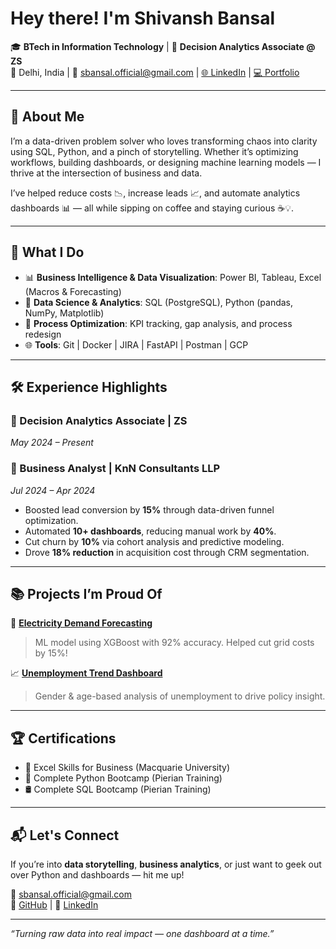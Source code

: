 # Hey there! I'm Shivansh Bansal

🎓 **BTech in Information Technology** | 💼 **Decision Analytics Associate @ ZS**  
📍 Delhi, India | 📧 sbansal.official@gmail.com | [🌐 LinkedIn](https://linkedin.com/in/shivansh-bansal-021b50202) | [💻 Portfolio](https://github.com/shivansh2501)

---

## 🚀 About Me

I’m a data-driven problem solver who loves transforming chaos into clarity using SQL, Python, and a pinch of storytelling. Whether it’s optimizing workflows, building dashboards, or designing machine learning models — I thrive at the intersection of business and data. 

I’ve helped reduce costs 📉, increase leads 📈, and automate analytics dashboards 📊 — all while sipping on coffee and staying curious ☕💡.

---

## 🧠 What I Do

- 📊 **Business Intelligence & Data Visualization**: Power BI, Tableau, Excel (Macros & Forecasting)
- 🧪 **Data Science & Analytics**: SQL (PostgreSQL), Python (pandas, NumPy, Matplotlib)
- 🔄 **Process Optimization**: KPI tracking, gap analysis, and process redesign
- 🌐 **Tools**: Git | Docker | JIRA | FastAPI | Postman | GCP

---

## 🛠️ Experience Highlights

### 💼 Decision Analytics Associate | ZS  
*May 2024 – Present*

### 💼 Business Analyst | KnN Consultants LLP  
*Jul 2024 – Apr 2024*
- Boosted lead conversion by **15%** through data-driven funnel optimization.
- Automated **10+ dashboards**, reducing manual work by **40%**.
- Cut churn by **10%** via cohort analysis and predictive modeling.
- Drove **18% reduction** in acquisition cost through CRM segmentation.

---

## 📚 Projects I’m Proud Of

🔌 **[Electricity Demand Forecasting](https://github.com/shivansh2501/elecviz-minor-project)**  
> ML model using XGBoost with 92% accuracy. Helped cut grid costs by 15%!

📈 **[Unemployment Trend Dashboard](https://public.tableau.com/app/profile/shivansh.bansal4037/viz/UnemploymentNumbersinUS/Sheet1)**  
> Gender & age-based analysis of unemployment to drive policy insight.

---

## 🏆 Certifications

- 📘 Excel Skills for Business (Macquarie University)
- 🐍 Complete Python Bootcamp (Pierian Training)
- 🛢️ Complete SQL Bootcamp (Pierian Training)

---

## 📬 Let's Connect

If you’re into **data storytelling**, **business analytics**, or just want to geek out over Python and dashboards — hit me up!

💌 sbansal.official@gmail.com  
🐙 [GitHub](https://github.com/shivansh2501) | 💼 [LinkedIn](https://linkedin.com/in/shivansh2501)

---

_“Turning raw data into real impact — one dashboard at a time.”_

